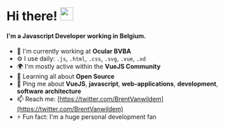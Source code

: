 # Hi there! <img src="https://raw.githubusercontent.com/MartinHeinz/MartinHeinz/master/wave.gif" width="30px">


#### I'm a Javascript Developer working in Belgium.

- 🏢 I'm currently working at **Ocular BVBA**
- ⚙️ I use daily: `.js`, `.html`, `.css`, `.svg`, `.vue`, `.xd`
- 🌍 I'm mostly active within the **VueJS Community**
- 🌱 Learning all about **Open Source**
- 💬 Ping me about **VueJS**, **javascript**, **web-applications**, **development**, **software architecture**
- 📫 Reach me: [https://twitter.com/BrentVanwildem](https://twitter.com/BrentVanwildem)
- ⚡️ Fun fact: I'm a huge personal development fan

